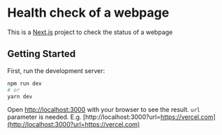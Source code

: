 # Health check of a webpage

This is a [Next.js](https://nextjs.org/) project to check the status of a webpage

## Getting Started

First, run the development server:

```bash
npm run dev
# or
yarn dev
```

Open [http://localhost:3000](http://localhost:3000) with your browser to see the result. `url` parameter is needed. 
E.g. [http://localhost:3000?url=https://vercel.com](http://localhost:3000?url=https://vercel.com)


